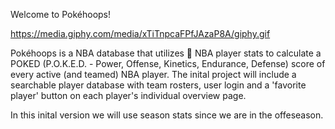   Welcome to Pokéhoops!

  https://media.giphy.com/media/xTiTnpcaFPfJAzaP8A/giphy.gif
  
  Pokéhoops is a NBA database that utilizes 🏀 NBA player stats to calculate a POKED (P.O.K.E.D. - Power, Offense, Kinetics, Endurance, Defense)
  score of every active (and teamed) NBA player. The inital project will include a searchable player database with team rosters, user login
  and a 'favorite player' button on each player's individual overview page. 

 In this inital version we will use season stats since we are in the offeseason. 